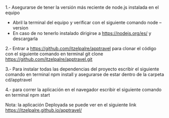 1.- Asegurarse de tener la versión más reciente de node.js instalada en el equipo
- Abril la terminal del equipo y verificar con el siguiente comando node –version
- En caso de no tenerlo instalado dirigirse a https://nodejs.org/es/ y descargarla

2.- Entrar a https://github.com/itzelpalre/apptravel para clonar el código
con el siguiente comando en terminal git clone https://github.com/itzelpalre/apptravel.git

3.- Para instalar todas las dependencias del proyecto escribir el siguiente comando en terminal
npm install y asegurarse de estar dentro de la carpeta cd/apptravel

4.- para correr la aplicación en el navegador escribir el siguiente comando en terminal
npm start

Nota: la aplicación Deployada se puede ver en el siguiente link https://itzelpalre.github.io/apptravel/
